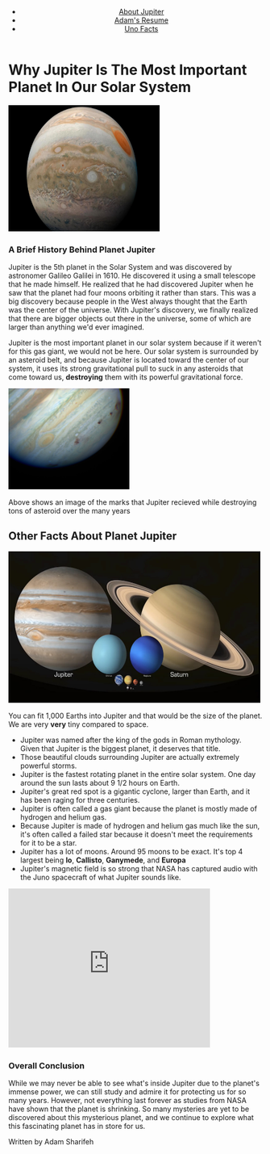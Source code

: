 <!Doctype html>
<html lang = "en">
<head>
	<meta charset="utf-8">
	<title>My Websites</title>
<body>
<header>
  <nav>
    <ul>
      <li><a href="https://adam893-o.github.io/project-1-jupiter.html">About Jupiter</a></li>
      <li><a href="https://adam893-o.github.io/resume.html">Adam's Resume</a></li>
      <li><a href="https://adam893-o.github.io/Project-1-UNO">Uno Facts</a></li>
    </ul>
  </nav>
</header>
  <h1>Why Jupiter Is The Most Important Planet In Our Solar System</h1>
    <img src="Media/Image1.jpg" height="250" width="300" alt="Image of Jupiter"/>
  <h3>A Brief History Behind Planet Jupiter</h3>
    <p>Jupiter is the 5th planet in the Solar System and was discovered by astronomer Galileo Galilei in 1610. He discovered it using a small telescope that he made himself. He realized that he had discovered Jupiter when he saw that the planet had four moons orbiting it rather than stars. This was a big discovery because people in the West always thought that the Earth was the center of the universe. With Jupiter's discovery, we finally realized that there are bigger objects out there in the universe, some of which are larger than anything we'd ever imagined.</p> 
    <p>Jupiter is the most important planet in our solar system because if it weren't for this gas giant, we would not be here. Our solar system is surrounded by an asteroid belt, and because Jupiter is located toward the center of our system, it uses its strong gravitational pull to suck in any asteroids that come toward us, <strong>destroying</strong> them with its powerful gravitational force.</p>
	<img src="Media/Image2.jpg" height="200" width="240" alt="Image of Jupiter"/>
	  <p>Above shows an image of the marks that Jupiter recieved while destroying tons of asteroid over the many years</p>
  <h2>Other Facts About Planet Jupiter</h2>
    <img src="Media/Image3.jpg" height="300" width="500" alt="Image of Jupiter"/>
	  <p>You can fit 1,000 Earths into Jupiter and that would be the size of the planet. We are very <strong>very</strong> tiny compared to space.</p>
  <ul>
    <li>Jupiter was named after the king of the gods in Roman mythology. Given that Jupiter is the biggest planet, it deserves that title.</li>
	  <li>Those beautiful clouds surrounding Jupiter are actually extremely powerful storms.</li>
	  <li>Jupiter is the fastest rotating planet in the entire solar system. One day around the sun lasts about 9 1/2 hours on Earth.</li>
	  <li>Jupiter's great red spot is a gigantic cyclone, larger than Earth, and it has been raging for three centuries.</li>
	  <li>Jupiter is often called a gas giant because the planet is mostly made of hydrogen and helium gas.</li>
	  <li>Because Jupiter is made of hydrogen and helium gas much like the sun, it's often called a failed star because it doesn't meet the requirements for it to be a star.</li>
	  <li>Jupiter has a lot of moons. Around 95 moons to be exact. It's top 4 largest being <strong>Io</strong>, <strong>Callisto</strong>, <strong>Ganymede</strong>, and <strong>Europa</strong></li> 
	  <li>Jupiter's magnetic field is so strong that NASA has captured audio with the Juno spacecraft of what Jupiter sounds like.</li>
  </ul>
	<iframe width="400" height="315" src="https://www.youtube.com/embed/e3fqE01YYWs?si=7IFdZLB1Tiov8kD7" title="YouTube video player" frameborder="0" allow="accelerometer; autoplay; clipboard-write; encrypted-media; gyroscope; picture-in-picture; web-share" referrerpolicy="strict-origin-when-cross-origin" allowfullscreen></iframe>
  <h3>Overall Conclusion</h3>
    <p>While we may never be able to see what's inside Jupiter due to the planet's immense power, we can still study and admire it for protecting us for so many years. However, not everything last forever as studies from NASA have shown that the planet is shrinking. So many mysteries are yet to be discovered about this mysterious planet, and we continue to explore what this fascinating planet has in store for us.</p>
  <p>Written by Adam Sharifeh</p>
</body>
</html>
